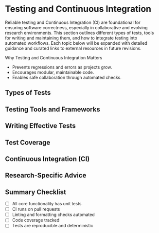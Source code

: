 # Testing and Continuous Integration

Reliable testing and Continuous Integration (CI) are foundational for ensuring software correctness, especially in collaborative and evolving research environments. This section outlines different types of tests, tools for writing and maintaining them, and how to integrate testing into automated workflows. Each topic below will be expanded with detailed guidance and curated links to external resources in future revisions.

Why Testing and Continuous Integration Matters  
- Prevents regressions and errors as projects grow.  
- Encourages modular, maintainable code.  
- Enables safe collaboration through automated checks.

## Types of Tests

## Testing Tools and Frameworks

## Writing Effective Tests

## Test Coverage

## Continuous Integration (CI)

## Research-Specific Advice

## Summary Checklist

- [ ] All core functionality has unit tests  
- [ ] CI runs on pull requests  
- [ ] Linting and formatting checks automated  
- [ ] Code coverage tracked  
- [ ] Tests are reproducible and deterministic  
